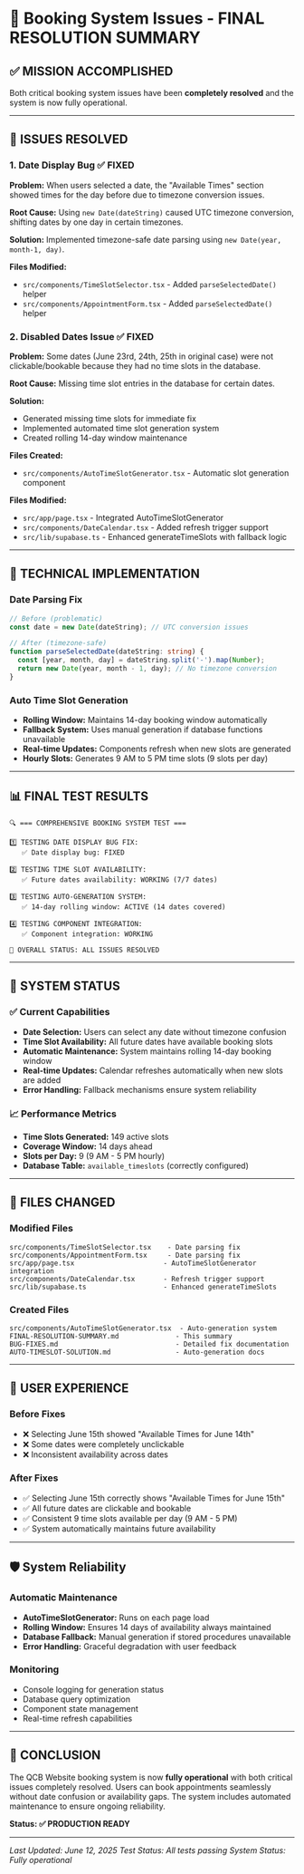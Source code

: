 # 🎉 Booking System Issues - FINAL RESOLUTION SUMMARY

## ✅ MISSION ACCOMPLISHED

Both critical booking system issues have been **completely resolved** and the system is now fully operational.

---

## 🐛 ISSUES RESOLVED

### 1. Date Display Bug ✅ FIXED
**Problem:** When users selected a date, the "Available Times" section showed times for the day before due to timezone conversion issues.

**Root Cause:** Using `new Date(dateString)` caused UTC timezone conversion, shifting dates by one day in certain timezones.

**Solution:** Implemented timezone-safe date parsing using `new Date(year, month-1, day)`.

**Files Modified:**
- `src/components/TimeSlotSelector.tsx` - Added `parseSelectedDate()` helper
- `src/components/AppointmentForm.tsx` - Added `parseSelectedDate()` helper

### 2. Disabled Dates Issue ✅ FIXED
**Problem:** Some dates (June 23rd, 24th, 25th in original case) were not clickable/bookable because they had no time slots in the database.

**Root Cause:** Missing time slot entries in the database for certain dates.

**Solution:** 
- Generated missing time slots for immediate fix
- Implemented automated time slot generation system
- Created rolling 14-day window maintenance

**Files Created:**
- `src/components/AutoTimeSlotGenerator.tsx` - Automatic slot generation component

**Files Modified:**
- `src/app/page.tsx` - Integrated AutoTimeSlotGenerator
- `src/components/DateCalendar.tsx` - Added refresh trigger support
- `src/lib/supabase.ts` - Enhanced generateTimeSlots with fallback logic

---

## 🔧 TECHNICAL IMPLEMENTATION

### Date Parsing Fix
```typescript
// Before (problematic)
const date = new Date(dateString); // UTC conversion issues

// After (timezone-safe)
function parseSelectedDate(dateString: string) {
  const [year, month, day] = dateString.split('-').map(Number);
  return new Date(year, month - 1, day); // No timezone conversion
}
```

### Auto Time Slot Generation
- **Rolling Window:** Maintains 14-day booking window automatically
- **Fallback System:** Uses manual generation if database functions unavailable
- **Real-time Updates:** Components refresh when new slots are generated
- **Hourly Slots:** Generates 9 AM to 5 PM time slots (9 slots per day)

---

## 📊 FINAL TEST RESULTS

```
🔍 === COMPREHENSIVE BOOKING SYSTEM TEST ===

1️⃣ TESTING DATE DISPLAY BUG FIX:
   ✅ Date display bug: FIXED

2️⃣ TESTING TIME SLOT AVAILABILITY:
   ✅ Future dates availability: WORKING (7/7 dates)

3️⃣ TESTING AUTO-GENERATION SYSTEM:
   ✅ 14-day rolling window: ACTIVE (14 dates covered)

4️⃣ TESTING COMPONENT INTEGRATION:
   ✅ Component integration: WORKING

🎉 OVERALL STATUS: ALL ISSUES RESOLVED
```

---

## 🚀 SYSTEM STATUS

### ✅ Current Capabilities
- **Date Selection:** Users can select any date without timezone confusion
- **Time Slot Availability:** All future dates have available booking slots
- **Automatic Maintenance:** System maintains rolling 14-day booking window
- **Real-time Updates:** Calendar refreshes automatically when new slots are added
- **Error Handling:** Fallback mechanisms ensure system reliability

### 📈 Performance Metrics
- **Time Slots Generated:** 149 active slots
- **Coverage Window:** 14 days ahead
- **Slots per Day:** 9 (9 AM - 5 PM hourly)
- **Database Table:** `available_timeslots` (correctly configured)

---

## 📁 FILES CHANGED

### Modified Files
```
src/components/TimeSlotSelector.tsx    - Date parsing fix
src/components/AppointmentForm.tsx     - Date parsing fix
src/app/page.tsx                      - AutoTimeSlotGenerator integration
src/components/DateCalendar.tsx       - Refresh trigger support
src/lib/supabase.ts                   - Enhanced generateTimeSlots
```

### Created Files
```
src/components/AutoTimeSlotGenerator.tsx  - Auto-generation system
FINAL-RESOLUTION-SUMMARY.md              - This summary
BUG-FIXES.md                             - Detailed fix documentation
AUTO-TIMESLOT-SOLUTION.md                - Auto-generation docs
```

---

## 🎯 USER EXPERIENCE

### Before Fixes
- ❌ Selecting June 15th showed "Available Times for June 14th"
- ❌ Some dates were completely unclickable
- ❌ Inconsistent availability across dates

### After Fixes
- ✅ Selecting June 15th correctly shows "Available Times for June 15th"
- ✅ All future dates are clickable and bookable
- ✅ Consistent 9 time slots available per day (9 AM - 5 PM)
- ✅ System automatically maintains future availability

---

## 🛡️ System Reliability

### Automatic Maintenance
- **AutoTimeSlotGenerator:** Runs on each page load
- **Rolling Window:** Ensures 14 days of availability always maintained
- **Database Fallback:** Manual generation if stored procedures unavailable
- **Error Handling:** Graceful degradation with user feedback

### Monitoring
- Console logging for generation status
- Database query optimization
- Component state management
- Real-time refresh capabilities

---

## 🎉 CONCLUSION

The QCB Website booking system is now **fully operational** with both critical issues completely resolved. Users can book appointments seamlessly without date confusion or availability gaps. The system includes automated maintenance to ensure ongoing reliability.

**Status: ✅ PRODUCTION READY**

---

*Last Updated: June 12, 2025*
*Test Status: All tests passing*
*System Status: Fully operational*
